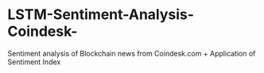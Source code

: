 # LSTM-Sentiment-Analysis-Coindesk-
Sentiment analysis of Blockchain news from Coindesk.com + Application of Sentiment Index
